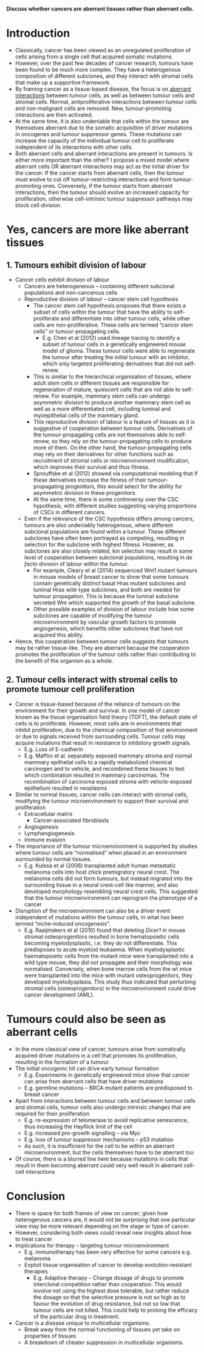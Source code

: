 **Discuss whether cancers are aberrant tissues rather than aberrant cells.**

# **Introduction** 
* Classically, cancer has been viewed as an unregulated proliferation of cells arising from a single cell that acquired somatic mutations. 
* However, over the past few decades of cancer research, tumours have been found to be much more complex. They have a heterogenous composition of different subclones, and they interact with stromal cells that make up a supportive framework. 
* By framing cancer as a tissue-based disease, the focus is on <span style="text-decoration:underline;">aberrant interactions</span> between tumour cells, as well as between tumour cells and stromal cells. Normal, antiproliferative interactions between tumour cells and non-malignant cells are removed. New, tumour-promoting interactions are then activated. 
* At the same time, it is also undeniable that cells within the tumour are themselves aberrant due to the somatic acquisition of driver mutations in oncogenes and tumour suppressor genes. These mutations can increase the capacity of the individual tumour cell to proliferate independent of its interactions with other cells. 
* Both aberrant cells and aberrant interactions are present in tumours. Is either more important than the other? I propose a mixed model where aberrant cells OR aberrant interactions may act as the initial driver for the cancer. If the cancer starts from aberrant cells, then the tumour must evolve to cut off tumour-restricting interactions and form tumour-promoting ones. Conversely, if the tumour starts from aberrant interactions, then the tumour should evolve an increased capacity for proliferation, otherwise cell-intrinsic tumour suppressor pathways may block cell division. 

# **Yes, cancers are more like aberrant tissues**

## **1. Tumours exhibit division of labour**

* Cancer cells exhibit division of labour 
    * Cancers are heterogeneous – containing different subclonal populations and non-cancerous cells 
    * Reproductive division of labour – cancer stem cell hypothesis 
        * The cancer stem cell hypothesis proposes that there exists a subset of cells within the tumour that have the ability to self-proliferate and differentiate into other tumour cells, while other cells are non-proliferative. These cells are termed “cancer stem cells” or tumour-propagating cells. 
            * E.g. Chen et al (2012) used lineage tracing to identify a subset of tumour cells in a genetically engineered mouse model of glioma. These tumour cells were able to regenerate the tumour after treating the initial tumour with an inhibitor, which only targeted proliferating derivatives that did not self-renew. 
        * This is similar to the hierarchical organisation of tissues, where adult stem cells in different tissues are responsible for regeneration of mature, quiescent cells that are not able to self-renew. For example, mammary stem cells can undergo asymmetric division to produce another mammary stem cell as well as a more differentiated cell, including luminal and myoepithelial cells of the mammary gland. 
        * This reproductive division of labour is a feature of tissues as it is suggestive of cooperation between tumour cells. Derivatives of the tumour-propagating cells are not themselves able to self-renew, so they rely on the tumour-propagating cells to produce more of them. On the other hand, the tumour-propagating cells may rely on their derivatives for other functions such as recruitment of stromal cells or microenvironment modification, which improves their survival and thus fitness. 
        * Sprouffske et al (2012)  showed via computational modeling that if these derivatives increase the fitness of their tumour-propagating progenitors, this would select for the ability for asymmetric division in these progenitors. 
        * At the same time, there is some controversy over the CSC hypothesis, with different studies suggesting varying proportions of CSCs in different cancers. 
    * Even if the relevance of the CSC hypothesis differs among cancers, tumours are also undeniably heterogenous, where different subclonal populations are found within a tumour. These different subclones have often been portrayed as competing, resulting in selection for the subclone with highest fitness. However, as subclones are also closely related, kin selection may result in some level of cooperation between subclonal populations, resulting in _de facto_ division of labour within the tumour. 
        * For example, Cleary et al (2014) sequenced Wnt1 mutant tumours in mouse models of breast cancer to show that some tumours contain genetically distinct basal Hras mutant subclones and luminal Hras wild-type subclones, and both are needed for tumour propagation. This is because the luminal subclone secreted Wnt which supported the growth of the basal subclone. 
        * Other possible examples of division of labour include how some subclones are capable of modifying the tumour microenvironment by vascular growth factors to promote angiogenesis, which benefits other subclones that have not acquired this ability. 
* Hence, this cooperation between tumour cells suggests that tumours may be rather tissue-like. They are aberrant because the cooperation promotes the proliferation of the tumour cells rather than contributing to the benefit of the organism as a whole. 

## **2. Tumour cells interact with stromal cells to promote tumour cell proliferation**

* Cancer is tissue-based because of the reliance of tumours on the environment for their growth and survival. In one model of cancer known as the tissue organisation field theory (TOFT), the default state of cells is to proliferate. However, most cells are in environments that inhibit proliferation, due to the chemical composition of that environment or due to signals received from surrounding cells. Tumour cells may acquire mutations that result in resistance to inhibitory growth signals. 
    * E.g. Loss of E-cadherin 
    * E.g. Maffini et al. separately exposed mammary stroma and normal mammary epithelial cells to a rapidly metabolized chemical carcinogen and to vehicle, and recombined these tissues to test which combination resulted in mammary carcinomas. The recombination of carcinoma exposed stroma with vehicle-exposed epithelium resulted in neoplasms
* Similar to normal tissues, cancer cells can interact with stromal cells, modifying the tumour microenvironment to support their survival and proliferation 
    * Extracellular matrix 
        * Cancer-associated fibroblasts 
    * Angiogenesis 
    * Lymphangiogenesis 
    * Immune evasion 
* The importance of the tumour microenvironment is supported by studies where tumour cells are “normalised” when placed in an environment surrounded by normal tissues. 
    * E.g. Kulesa et al (2006) transplanted adult human metastatic melanoma cells into host chick premigratory neural crest. The melanoma cells did not form tumours, but instead migrated into the surrounding tissue in a neural crest-cell like manner, and also developed morphology resembling neural crest cells. This suggested that the tumour microenvironment can reprogram the phenotype of a cancer 
* Disruption of the microenvironment can also be a driver event independent of mutations within the tumour cells, in what has been termed “niche-induced oncogenesis”. 
    * E.g. Raaijmakers et al (2010) found that deleting _Dicer1_ in mouse stromal osteoprogenitors resulted in bone hematopoietic cells becoming myelodysplastic, i.e. they do not differentiate. This predisposes to acute myeloid leukaemia. When myelodysplastic haematopoietic cells from the mutant mice were transplanted into a wild type mouse, they did not propagate and their morphology was normalised. Conversely, when bone marrow cells from the wt mice were transplanted into the mice with mutant osteoprogenitors, they developed myelodysplasia. This study thus indicated that perturbing stromal cells (osteoprogenitors) in the microenvironment could drive cancer development (AML). 

# Tumours could also be seen as aberrant cells
* In the more classical view of cancer, tumours arise from somatically acquired driver mutations in a cell that promotes its proliferation, resulting in the formation of a tumour. 
* The initial oncogenic hit can drive early tumour formation 
    * E.g. Experiments in genetically engineered mice show that cancer can arise from aberrant cells that have driver mutations 
    * E.g. germline mutations – BRCA mutant patients are predisposed to breast cancer 
* Apart from interactions between tumour cells and between tumour cells and stromal cells, tumour cells also undergo intrinsic changes that are required for their proliferation
    * E.g. re-expression of telomerase to avoid replicative senescence, thus increasing the Hayflick limit of the cell 
    * E.g. increased pro-growth signalling – via Myc 
    * E.g. loss of tumour suppressor mechanisms – p53 mutation 
    * As such, it is insufficient for the cell to be within an aberrant microenvironment, but the cells themselves have to be aberrant too 
* Of course, there is a blurred line here because mutations in cells that result in them becoming aberrant could very well result in aberrant cell-cell interactions

# **Conclusion** 
* There is space for both frames of view on cancer; given how heterogenous cancers are, it would not be surprising that one particular view may be more relevant depending on the stage or type of cancer. 
* However, considering both views could reveal new insights about how to treat cancer 
* Implications for therapy – targeting tumour microenvironment
    * E.g. immunotherapy has been very effective for some cancers e.g. melanoma 
    * Exploit tissue organisation of cancer to develop evolution-resistant therapies 
        * E.g. Adaptive therapy – Change dosage of drugs to promote interclonal competition rather than cooperation. This would involve not using the highest dose tolerable, but rather reduce the dosage so that the selective pressure is not so high as to favour the evolution of drug resistance, but not so low that tumour cells are not killed. This could help to prolong the efficacy of the particular drug in treatment. 
* Cancer is a disease unique to multicellular organisms. 
    * Break away from the normal functioning of tissues yet take on properties of tissues 
    * A breakdown of cheater suppression in multicellular organisms. 